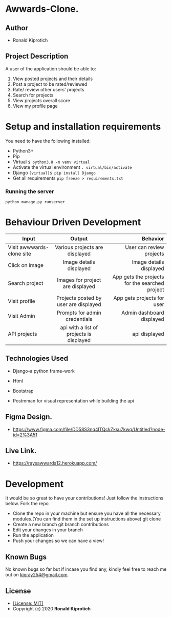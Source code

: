 # Awwards-Clone.


## Author
* Ronald Kiprotich

## Project Description
A user of the application should be able to:

1. View posted projects and their details
2. Post a project to be rated/reviewed
3. Rate/ review other users' projects
4. Search for projects
5. View projects overall score
6. View my profile page

# Setup and installation requirements
You need to have the following installed:
* Python3+
* Pip
* Virtual ```$ python3.8 -m venv virtual```
* Activate the virtual environment ```. virtual/bin/activate```
* Django ```(virtual)$ pip install Django```
* Get all requirements ```pip freeze > requirements.txt```

### Running the server
```python manage.py runserver```

# Behaviour Driven Development

| Input        | Output           | Behavior  |
| ------------- |:-------------:| -----:|
| Visit awwwards-clone site| Various projects are displayed  | User can review projects |
| Click on image| Image details displayed | Image details displayed |
| Search project | Images for project are displayed | App gets the projects for the searched project |
| Visit profile | Projects posted by user are displayed | App gets projects for user |
| Visit Admin | Prompts for admin credentials | Admin dashboard displayed |
| API projects | api with a list of projects is displayed | api displayed |

## Technologies Used
* Django-a python frame-work

* Html
* Bootstrap
* Postmman for visual representation while building the api

## Figma Design.
* https://www.figma.com/file/DD58S3nq4ITQckZksu7kwq/Untitled?node-id=2%3A51

## Live Link.
* https://raysawwards12.herokuapp.com/

# Development
It would be so great to have your contributions! Just follow the instructions below.
Fork the repo
* Clone the repo in your machine but ensure you have all the necessary modules.(You can find them in the set up instructions above) git clone
* Create a new branch git branch contributions
* Edit your changes in your branch
* Run the application
* Push your changes so we can have a view!

## Known Bugs
No known bugs so far but if incase you find any, kindly feel free to reach me out on kipray254@gmail.com.

## License
* [[License: MIT]](LICENSE.md)
* Copyright (c) 2020 **Ronald Kiprotich**